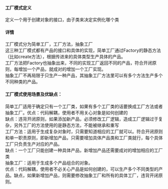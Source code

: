 #### 工厂模式定义
定义一个用于创建对象的接口，由子类来决定实例化哪个类
#### 详情
工厂模式分为简单工厂，工厂方法，抽象工厂  
这三种工厂模式都有产品的接口和具体的实现，简单工厂通过Factory的静态方法（比如create方法），根据传进来的具体类型生产具体的产品。  
工厂方法把Factory也抽象出来，不同的实现工厂返回不同的产品，符合开闭原则，每增加一个产品，就成对的增加一个工厂实现。  
抽象工厂不再局限于只生产一种产品，其抽象工厂方法里可以有多个方法生产多个不同种类的产品。  
#### 工厂模式使用场景及优缺点：  
简单工厂适用于确定只有一个工厂类，如果有多个工厂类的话要换成工厂方法或者抽象工厂。优点：代码解耦，使用者不用关心对象是如何创建的  
缺点：违背开闭原则，如果添加新产品，必须修改工厂逻辑，造成工厂逻辑过于复杂，另外工厂的方法使用的是静态方法，不能被继承和重写  
工厂方法：适用于生成复杂对象时，只需要知道相应的工厂就可以。符合开闭原则和单一职责原则，即新增加产品，只需要增加具体产品类和工厂类就行，每个具体工厂只负责生产对应的产品。  
缺点：一个工厂只能创建一种具体产品，新增加产品还需要成对的增加相应的工厂类  
抽象工厂：适用于生成多个产品组合的对象。  
优点：代码解耦，使用者不必关心产品是如何创建的，可以生产多个不同类型的产品。缺点，如果新增加产品，则需要修改抽象工厂和所有的具体工厂，违背开闭原则。



